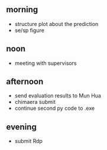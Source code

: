 
## morning
- structure plot about the prediction
- se/sp figure

## noon
- meeting with supervisors

## afternoon
- send evaluation results to Mun Hua
- chimaera submit
- continue second py code to .exe

## evening 
- submit Rdp














